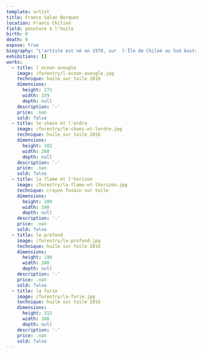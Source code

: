 ```yaml
---
template: artist
title: Franco Salas Borquez
location: Franco Chilien
field: peinture à l'huile
birth: 0
death: 0
expose: true
biography: "L'artiste est né en 1979, sur  l'Île de Chiloé au Sud Austral du Chili.\n\nLe travail de Franco Salas-Borquez est le fruit de sa réflexion consciente et inconsciente envers le monde et le caractère amorale de la nature, au delà de la dichotomie du bien et du mal. C'est donc presque naturellement et instinctivement que le peintre développe son travail à travers la thématique de la mer déchainée.\nLorsqu’il peint, Franco fait appel à son intuition pour exercer des gestes chargés de force et de tension. Sa liberté d’artiste s’exprime alors dans toute cette révolte et peu à peu la mer prend vie, les vagues hurlent telles des âmes. Ensuite, l’agitation créatrice laisse place à la patience, telle une méditation qui permet de ressentir l’intensité de l’instant.\_L’étape finale du tableau est une sorte de recommencement, l’artiste se détache de ses peurs et de sa rigueur technique. Avec ces derniers gestes, il dessine la force du vent qui libère la mer de sa propre colère.\nÀ travers le langage universel et poétique de l’artiste, on découvre la peinture comme force créatrice et destructive où seule la beauté peut être sauvée.\n\ntexte de \_Nathalie Tatai-Pogioni"
exhibitions: []
works:
  - title: l ocean aveugle
    image: /forestry/l-ocean-aveugle.jpg
    technique: huile sur toile 2016
    dimensions:
      height: 273
      width: 159
      depth: null
    description: '-'
    price: .nan
    sold: false
  - title: le chaos et l'ordre
    image: /forestry/le-chaos-et-lordre.jpg
    technique: huile sur toile 2016
    dimensions:
      height: 182
      width: 260
      depth: null
    description: '-'
    price: .nan
    sold: false
  - title: la flame et l'horizon
    image: /forestry/la-flame-et-lhorizon.jpg
    technique: crayon fusain sur toile
    dimensions:
      height: 200
      width: 190
      depth: null
    description: '-'
    price: .nan
    sold: false
  - title: le profond
    image: /forestry/le-profond.jpg
    technique: huile sur toile 2016
    dimensions:
      height: 190
      width: 200
      depth: null
    description: '-'
    price: .nan
    sold: false
  - title: la furie
    image: /forestry/la-furie.jpg
    technique: huile sur toile 2016
    dimensions:
      height: 312
      width: 166
      depth: null
    description: '-'
    price: .nan
    sold: false
---
```


